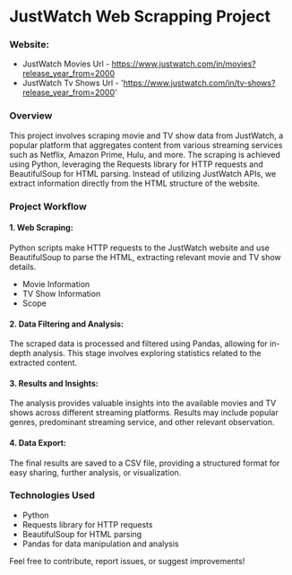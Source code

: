 # JustWatch Web Scrapping Project
### Website:
- JustWatch Movies Url -  https://www.justwatch.com/in/movies?release_year_from=2000
- JustWatch Tv Shows Url - 'https://www.justwatch.com/in/tv-shows?release_year_from=2000'


### Overview
This project involves scraping movie and TV show data from JustWatch, a popular platform that aggregates content from various streaming services such as Netflix, Amazon Prime, Hulu, and more. The scraping is achieved using Python, leveraging the Requests library for HTTP requests and BeautifulSoup for HTML parsing. Instead of utilizing JustWatch APIs, we extract information directly from the HTML structure of the website.

### Project Workflow
#### 1. Web Scraping: 
Python scripts make HTTP requests to the JustWatch website and use BeautifulSoup to parse the HTML, extracting relevant movie and TV show details.
- Movie Information
- TV Show Information
- Scope


#### 2. Data Filtering and Analysis:
The scraped data is processed and filtered using Pandas, allowing for in-depth analysis. This stage involves exploring statistics related to the extracted content.

#### 3. Results and Insights:
The analysis provides valuable insights into the available movies and TV shows across different streaming platforms. Results may include popular genres, predominant streaming service, and other relevant observation.

#### 4. Data Export:
The final results are saved to a CSV file, providing a structured format for easy sharing, further analysis, or visualization.

### Technologies Used
- Python
- Requests library for HTTP requests
- BeautifulSoup for HTML parsing
- Pandas for data manipulation and analysis

   
Feel free to contribute, report issues, or suggest improvements!
